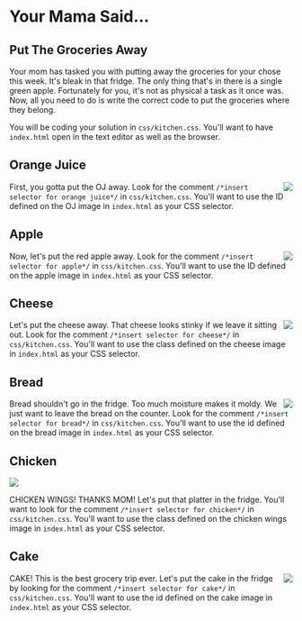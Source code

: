 # Your Mama Said...
## Put The Groceries Away

Your mom has tasked you with putting away the groceries for your chose this week. It's bleak in that fridge. The only thing that's in there is a single green apple. Fortunately for you, it's not as physical a task as it once was. Now, all you need to do is write the correct code to put the groceries where they belong.

You will be coding your solution in `css/kitchen.css`. You'll want to have `index.html` open in the text editor as well as the browser.


## Orange Juice
<img src="https://s3.amazonaws.com/after-school-assets/orange-juice.png" align="right">

First, you gotta put the OJ away. Look for the comment `/*insert selector for orange juice*/` in `css/kitchen.css`. You'll want to use the ID defined on the OJ image in `index.html` as your CSS selector.

## Apple
<img src="https://s3.amazonaws.com/after-school-assets/apple.gif" align="right">

Now, let's put the red apple away. Look for the comment `/*insert selector for apple*/` in `css/kitchen.css`. You'll want to use the ID defined on the apple image in `index.html` as your CSS selector.

## Cheese
<img src="https://s3.amazonaws.com/after-school-assets/cheese.png" align="right">

Let's put the cheese away. That cheese looks stinky if we leave it sitting out. Look for the comment `/*insert selector for cheese*/` in `css/kitchen.css`. You'll want to use the class defined on the cheese image in `index.html` as your CSS selector.

## Bread
<img src="https://s3.amazonaws.com/after-school-assets/bread.gif" align="right">

Bread shouldn't go in the fridge. Too much moisture makes it moldy. We just want to leave the bread on the counter. Look for the comment `/*insert selector for bread*/` in `css/kitchen.css`. You'll want to use the id defined on the bread image in `index.html` as your CSS selector.

## Chicken
<img src="https://s3.amazonaws.com/after-school-assets/chicken-wings.png" alright="right">

CHICKEN WINGS! THANKS MOM! Let's put that platter in the fridge. You'll want to look for the comment `/*insert selector for chicken*/` in `css/kitchen.css`. You'll want to use the class defined on the chicken wings image in `index.html` as your CSS selector.

## Cake
<img src="https://s3.amazonaws.com/after-school-assets/cake.png" align="right">

CAKE! This is the best grocery trip ever. Let's put the cake in the fridge by looking for the comment `/*insert selector for cake*/` in `css/kitchen.css`. You'll want to use the id defined on the cake image in `index.html` as your CSS selector.
